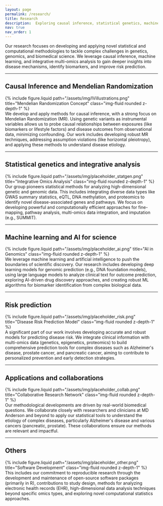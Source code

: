 ```yaml
---
layout: page
permalink: /research/
title: Research
description:  Exploring causal inference, statistical genetics, machine learning, AI, and their application to biomedical challenges like prostate cancer and pancreatic cancer.
nav: true
nav_order: 1
---
```



Our research focuses on developing and applying novel statistical and computational methodologies to tackle complex challenges in genetics, genomics, and biomedical science. We leverage causal inference, machine learning, and integrative multi-omics analysis to gain deeper insights into disease mechanisms, identify biomarkers, and improve risk prediction.

---

## Causal Inference and Mendelian Randomization

<div class="row mt-4 align-items-center">
    <div class="col-md-4">
        {% include figure.liquid path="/assets/img/IVillustrations.png" title="Mendelian Randomization Concept" class="img-fluid rounded z-depth-1" %}
        <!-- ACTION: Replace with your actual MR/causal inference image path -->
    </div>
    <div class="col-md-8">
        We develop and apply methods for causal inference, with a strong focus on Mendelian Randomization (MR). Using genetic variants as instrumental variables allows us to probe causal relationships between exposures (like biomarkers or lifestyle factors) and disease outcomes from observational data, minimizing confounding. Our work includes developing robust MR techniques, addressing assumption violations (like horizontal pleiotropy), and applying these methods to understand disease etiology.
        <!-- ACTION: Refine this description -->
    </div>
</div>

---

## Statistical genetics and integrative analysis

<div class="row mt-4 align-items-center">
    <div class="col-md-4">
        {% include figure.liquid path="/assets/img/placeholder_statgen.png" title="Integrative Omics Analysis" class="img-fluid rounded z-depth-1" %}
        <!-- ACTION: Replace with your actual statgen/multi-omics image path -->
    </div>
    <div class="col-md-8">
        Our group pioneers statistical methods for analyzing high-dimensional genetic and genomic data. This includes integrating diverse data types like GWAS summary statistics, eQTL, DNA methylation, and proteomics to identify novel disease-associated genes and pathways. We focus on developing powerful and computationally efficient approaches for fine-mapping, pathway analysis, multi-omics data integration, and imputation (e.g., SUMMIT).
        <!-- ACTION: Refine this description -->
    </div>
</div>

---

## Machine learning and AI for science

<div class="row mt-4 align-items-center">
    <div class="col-md-4">
        {% include figure.liquid path="/assets/img/placeholder_ai.png" title="AI in Genomics" class="img-fluid rounded z-depth-1" %}
        <!-- ACTION: Replace with your actual ML/AI image path -->
    </div>
    <div class="col-md-8">
        We leverage machine learning and artificial intelligence to push the boundaries of scientific discovery. Our research includes developing deep learning models for genomic prediction (e.g., DNA foundation models), using large language models to analyze clinical text for outcome prediction, exploring AI-driven drug discovery approaches, and creating robust ML algorithms for biomarker identification from complex biological data.
        <!-- ACTION: Refine this description -->
    </div>
</div>

---

## Risk prediction

<div class="row mt-4 align-items-center">
    <div class="col-md-4">
        {% include figure.liquid path="/assets/img/placeholder_risk.png" title="Disease Risk Prediction Model" class="img-fluid rounded z-depth-1" %}
        <!-- ACTION: Replace with your actual risk prediction image path -->
    </div>
    <div class="col-md-8">
        A significant part of our work involves developing accurate and robust models for predicting disease risk. We integrate clinical information with multi-omics data (genetics, epigenetics, proteomics) to build comprehensive prediction tools for complex diseases such as Alzheimer's disease, prostate cancer, and pancreatic cancer, aiming to contribute to personalized prevention and early detection strategies.
        <!-- ACTION: Refine this description -->
    </div>
</div>

---

## Applications and collaborations

<div class="row mt-4 align-items-center">
    <div class="col-md-4">
        {% include figure.liquid path="/assets/img/placeholder_collab.png" title="Collaborative Research Network" class="img-fluid rounded z-depth-1" %}
        <!-- ACTION: Replace with your actual collaboration/application image path -->
    </div>
    <div class="col-md-8">
        Our methodological developments are driven by real-world biomedical questions. We collaborate closely with researchers and clinicians at MD Anderson and beyond to apply our statistical tools to understand the etiology of complex diseases, particularly Alzheimer's disease and various cancers (pancreatic, prostate). These collaborations ensure our methods are relevant and impactful.
        <!-- ACTION: Refine this description -->
    </div>
</div>

---

## Others

<div class="row mt-4 align-items-center">
    <div class="col-md-4">
        {% include figure.liquid path="/assets/img/placeholder_other.png" title="Software Development" class="img-fluid rounded z-depth-1" %}
        <!-- ACTION: Replace with your actual 'other'/software image path -->
    </div>
    <div class="col-md-8">
        This includes our commitment to reproducible research through the development and maintenance of open-source software packages (primarily in R), contributions to study design, methods for analyzing electronic health records (EHR), high-dimensional data analysis techniques beyond specific omics types, and exploring novel computational statistics approaches.
        <!-- ACTION: Refine this description -->
    </div>
</div>